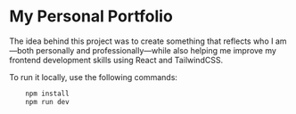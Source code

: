 # My Personal Portfolio

The idea behind this project was to create something that reflects who I am—both personally and professionally—while also helping me improve my frontend development skills using React and TailwindCSS.

To run it locally, use the following commands:

```bash
    npm install
    npm run dev
```
